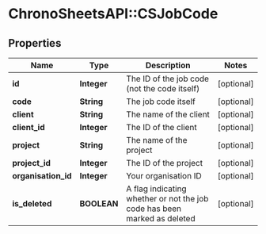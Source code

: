 # ChronoSheetsAPI::CSJobCode

## Properties
Name | Type | Description | Notes
------------ | ------------- | ------------- | -------------
**id** | **Integer** | The ID of the job code (not the code itself) | [optional] 
**code** | **String** | The job code itself | [optional] 
**client** | **String** | The name of the client | [optional] 
**client_id** | **Integer** | The ID of the client | [optional] 
**project** | **String** | The name of the project | [optional] 
**project_id** | **Integer** | The ID of the project | [optional] 
**organisation_id** | **Integer** | Your organisation ID | [optional] 
**is_deleted** | **BOOLEAN** | A flag indicating whether or not the job code has been marked as deleted | [optional] 


